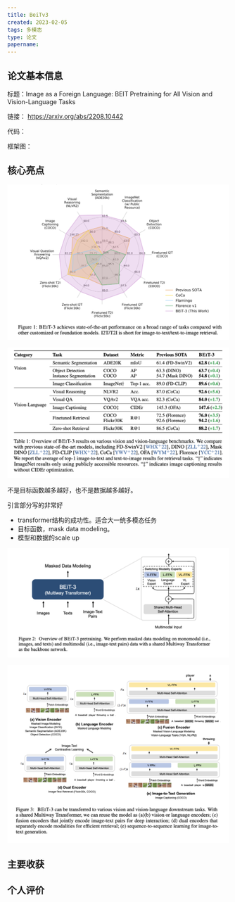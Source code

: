 ```yaml
---
title: BeiTv3
created: 2023-02-05
tags: 多模态
type: 论文
papername: 
---
```


## 论文基本信息

标题：Image as a Foreign Language: BEIT Pretraining for All Vision and Vision-Language Tasks

链接： https://arxiv.org/abs/2208.10442

代码：

框架图：



## 核心亮点

![](img/Pasted%20image%2020230205174528.png)

![](img/Pasted%20image%2020230205174538.png)

不是目标函数越多越好，也不是数据越多越好。

引言部分写的非常好
- transformer结构的成功性。适合大一统多模态任务
- 目标函数，mask data modeling。
- 模型和数据的scale up

![](img/Pasted%20image%2020230205175133.png)

![](img/Pasted%20image%2020230205175208.png)




## 主要收获



## 个人评价
